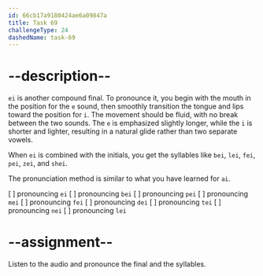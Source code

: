 ```yaml
---
id: 66cb17a9180424ae6a09847a
title: Task 69
challengeType: 24
dashedName: task-69
---
```


<!--SPEAKING-->

<!-- (Audio) A: ei, bei, lei, fei, pei, zei, shei -->

# --description--

`ei` is another compound final. To pronounce it, you begin with the mouth in the position for the `e` sound, then smoothly transition the tongue and lips toward the position for `i`. The movement should be fluid, with no break between the two sounds. The `e` is emphasized slightly longer, while the `i` is shorter and lighter, resulting in a natural glide rather than two separate vowels.

When `ei` is combined with the initials, you get the syllables like `bei`, `lei`, `fei`, `pei`, `zei`, and `shei`.

The pronunciation method is similar to what you have learned for `ai`.

[ ] pronouncing `ei`
[ ] pronouncing `bei`
[ ] pronouncing `pei`
[ ] pronouncing `mei`
[ ] pronouncing `fei`
[ ] pronouncing `dei`
[ ] pronouncing `tei`
[ ] pronouncing `nei`
[ ] pronouncing `lei`

# --assignment--

Listen to the audio and pronounce the final and the syllables.
